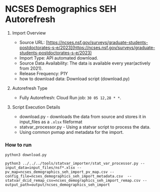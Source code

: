 # NCSES Demographics SEH Autorefresh

1. Import Overview
    - Source URL: [https://ncses.nsf.gov/surveys/graduate-students-postdoctorates-s-e/2023](https://ncses.nsf.gov/surveys/graduate-students-postdoctorates-s-e/2023)
    - Import Type: API automated download.
    - Source Data Availability: The data is available every year(actively from 2021).
    - Release Frequency: P1Y
    - how to download data: Download script (download.py)

2. Autorefresh Type

    - Fully Autorefresh: Cloud Run job: `30 05 12,28 * *`.

3. Script Execution Details
    - download.py - downloads the data from source and stores it in input_files as a `.xlsx` fileformat
    - statvar_processor.py - Using a statvar script to process the data.
    - Using common pvmap and metadata for the import.

### How to run
 `python3 download.py`

 `python3 ../../../tools/statvar_importer/stat_var_processor.py --input_data=input_files/nsf*.xlsx --pv_map=ncses_demographics_seh_import_pv_map.csv --config_file=ncses_demographics_seh_import_metadata.csv  --statvar_dcid_remap_csv=ncses_demographics_seh_import_remap.csv --output_path=output/ncses_demographics_seh_import`